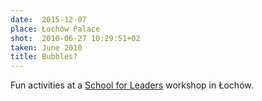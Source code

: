 ```yaml
---
date:  2015-12-07
place: Łochów Palace
shot:  2010-06-27 10:29:51+02
taken: June 2010
title: Bubbles?
---
```


Fun activities at a [School for Leaders](http://szkola-liderow.pl/home.php) workshop in Łochów.
